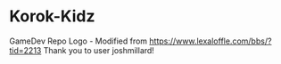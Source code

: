 # Korok-Kidz
GameDev Repo
Logo - Modified from https://www.lexaloffle.com/bbs/?tid=2213 Thank you to user joshmillard!
